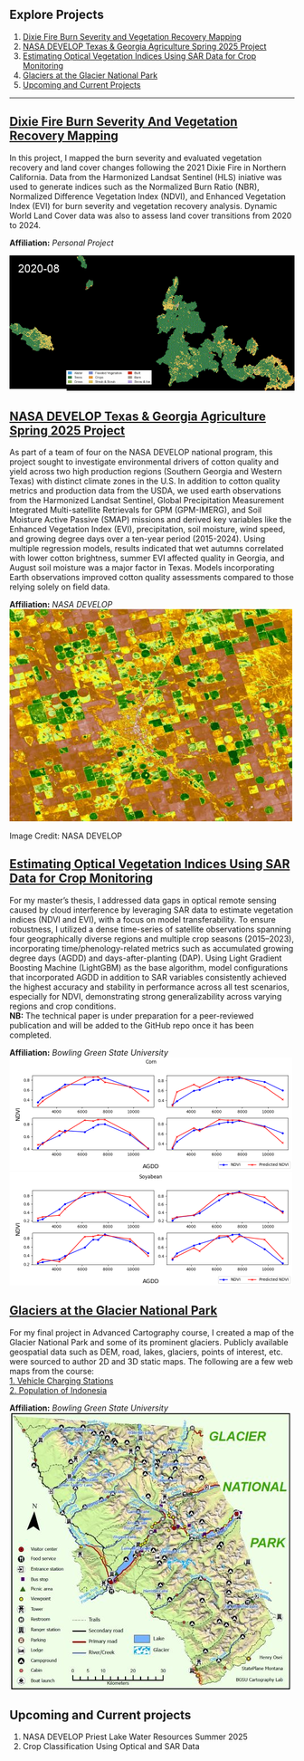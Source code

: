 ## Explore Projects

1. [Dixie Fire Burn Severity and Vegetation Recovery Mapping](#dixie-fire-burn-severity-and-vegetation-recovery-mapping)
2. [NASA DEVELOP Texas & Georgia Agriculture Spring 2025 Project](#nasa-develop-texas--georgia-agriculture-spring-2025-project)
3. [Estimating Optical Vegetation Indices Using SAR Data for Crop Monitoring](#estimating-optical-vegetation-indices-using-sar-data-for-crop-monitoring)
4. [Glaciers at the Glacier National Park](#glaciers-at-the-glacier-national-park)
5. [Upcoming and Current Projects](#upcoming-and-current-projects)

---

## [Dixie Fire Burn Severity And Vegetation Recovery Mapping](https://henry-os.github.io/DixieFire_Monitoring/)
In this project, I mapped the burn severity and evaluated vegetation recovery and land cover changes following the 2021 Dixie Fire in Northern California. Data from the Harmonized Landsat Sentinel (HLS) iniative was used to generate indices such as the Normalized Burn Ratio (NBR), Normalized Difference Vegetation Index (NDVI), and Enhanced Vegetation Index (EVI) for burn severity and vegetation recovery analysis. Dynamic World Land Cover data was also to assess land cover transitions from 2020 to 2024. 

**Affiliation:** *Personal Project*

![](images/dw_change_detection.gif)


## [NASA DEVELOP Texas & Georgia Agriculture Spring 2025 Project](https://github.com/Henry-Os/Texas-GeorgiaAg-NASA-Develop-.git)
As part of a team of four on the NASA DEVELOP national program, this project sought to investigate environmental drivers of cotton quality and yield across two high production regions (Southern Georgia and Western Texas) with distinct climate zones in the U.S. In addition to cotton quality metrics and production data from the USDA, we used earth observations from the Harmonized Landsat Sentinel,  Global Precipitation Measurement Integrated Multi-satellite Retrievals for GPM (GPM-IMERG), and Soil Moisture Active Passive (SMAP) missions and derived key variables like the Enhanced Vegetation Index (EVI), precipitation, soil moisture, wind speed, and growing degree days over a ten-year period (2015-2024). Using multiple regression models, results indicated that wet autumns correlated with lower cotton brightness, summer EVI affected quality in Georgia, and August soil moisture was a major factor in Texas. Models incorporating Earth observations improved cotton quality assessments compared to those relying solely on field data.

**Affiliation:** *NASA DEVELOP*  
![](images/develop_pic.jpg)

Image Credit: NASA DEVELOP


## [Estimating Optical Vegetation Indices Using SAR Data for Crop Monitoring](https://github.com/Henry-Os/Thesis_project.git)
For my master’s thesis, I addressed data gaps in optical remote sensing caused by cloud interference by leveraging SAR data to estimate vegetation indices (NDVI and EVI), with a focus on model transferability. To ensure robustness, I utilized a dense time-series of satellite observations spanning four geographically diverse regions and multiple crop seasons (2015–2023), incorporating time/phenology-related metrics such as accumulated growing degree days (AGDD) and days-after-planting (DAP). Using Light Gradient Boosting Machine (LightGBM) as the base algorithm, model configurations that incorporated AGDD in addition to SAR variables consistently achieved the highest accuracy and stability in performance across all test scenarios, especially for NDVI, demonstrating strong generalizability across varying regions and crop conditions.   
**NB:** The technical paper is under preparation for a peer-reviewed publication and will be added to the GitHub repo once it has been completed.

**Affiliation:** *Bowling Green State University*  
![](images/actual_vs_predicted_NDVI_corn.png) ![](images/actual_vs_predicted_NDVI_soya.png)


## [Glaciers at the Glacier National Park](https://github.com/Henry-Os/Maps.git)
For my final project in Advanced Cartography course, I created a map of the Glacier National Park and some of its prominent glaciers. Publicly available geospatial data such as DEM, road, lakes, glaciers, points of interest, etc. were sourced to author 2D and 3D static maps. The following are a few web maps from the course:  
[1. Vehicle Charging Stations](https://bgsu.maps.arcgis.com/apps/dashboards/4474131d29aa4806916b92f895b3dd48)  
[2. Population of Indonesia](https://bgsu.maps.arcgis.com/apps/instant/sidebar/index.html?appid=ccb1806317b6448abae807580e4b0df0)
  
**Affiliation:** *Bowling Green State University*  
![](images/glacier_web.jpg)


## Upcoming and Current projects
1. NASA DEVELOP Priest Lake Water Resources Summer 2025
2. Crop Classification Using Optical and SAR Data
